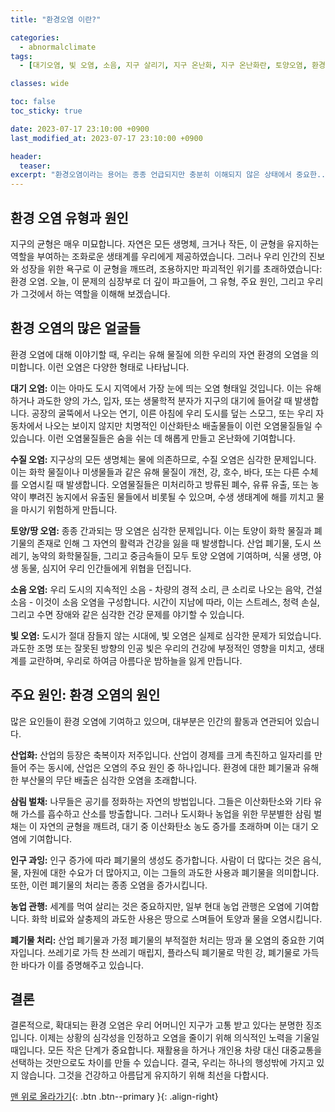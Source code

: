 ```yaml
---
title: "환경오염 이란?"

categories:
  - abnormalclimate
tags:
  - [대기오염, 빛 오염, 소음, 지구 살리기, 지구 온난화, 지구 온난화란, 토양오염, 환경오염, 환경오염 원인, 환경오염이란]

classes: wide

toc: false
toc_sticky: true

date: 2023-07-17 23:10:00 +0900
last_modified_at: 2023-07-17 23:10:00 +0900

header:
  teaser:
excerpt: "환경오염이라는 용어는 종종 언급되지만 충분히 이해되지 않은 상태에서 중요한...."
---
```


## 환경 오염 유형과 원인

지구의 균형은 매우 미묘합니다. 자연은 모든 생명체, 크거나 작든, 이 균형을 유지하는 역할을 부여하는 조화로운 생태계를 우리에게 제공하였습니다. 그러나 우리 인간의 진보와 성장을 위한 욕구로 이 균형을 깨뜨려, 조용하지만 파괴적인 위기를 초래하였습니다: 환경 오염. 오늘, 이 문제의 심장부로 더 깊이 파고들어, 그 유형, 주요 원인, 그리고 우리가 그것에서 하는 역할을 이해해 보겠습니다.

## 환경 오염의 많은 얼굴들

환경 오염에 대해 이야기할 때, 우리는 유해 물질에 의한 우리의 자연 환경의 오염을 의미합니다. 이런 오염은 다양한 형태로 나타납니다.

**대기 오염:** 이는 아마도 도시 지역에서 가장 눈에 띄는 오염 형태일 것입니다. 이는 유해하거나 과도한 양의 가스, 입자, 또는 생물학적 분자가 지구의 대기에 들어갈 때 발생합니다. 공장의 굴뚝에서 나오는 연기, 이른 아침에 우리 도시를 덮는 스모그, 또는 우리 자동차에서 나오는 보이지 않지만 치명적인 이산화탄소 배출물들이 이런 오염물질들일 수 있습니다. 이런 오염물질들은 숨을 쉬는 데 해롭게 만들고 온난화에 기여합니다.

**수질 오염:** 지구상의 모든 생명체는 물에 의존하므로, 수질 오염은 심각한 문제입니다. 이는 화학 물질이나 미생물들과 같은 유해 물질이 개천, 강, 호수, 바다, 또는 다른 수체를 오염시킬 때 발생합니다. 오염물질들은 미처리하고 방류된 폐수, 유류 유출, 또는 농약이 뿌려진 농지에서 유출된 물들에서 비롯될 수 있으며, 수생 생태계에 해를 끼치고 물을 마시기 위험하게 만듭니다.

**토양/땅 오염:** 종종 간과되는 땅 오염은 심각한 문제입니다. 이는 토양이 화학 물질과 폐기물의 존재로 인해 그 자연의 활력과 건강을 잃을 때 발생합니다. 산업 폐기물, 도시 쓰레기, 농약의 화학물질들, 그리고 중금속들이 모두 토양 오염에 기여하며, 식물 생명, 야생 동물, 심지어 우리 인간들에게 위협을 던집니다.

**소음 오염:** 우리 도시의 지속적인 소음 - 차량의 경적 소리, 큰 소리로 나오는 음악, 건설 소음 - 이것이 소음 오염을 구성합니다. 시간이 지남에 따라, 이는 스트레스, 청력 손실, 그리고 수면 장애와 같은 심각한 건강 문제를 야기할 수 있습니다.

**빛 오염:** 도시가 절대 잠들지 않는 시대에, 빛 오염은 실제로 심각한 문제가 되었습니다. 과도한 조명 또는 잘못된 방향의 인공 빛은 우리의 건강에 부정적인 영향을 미치고, 생태계를 교란하며, 우리로 하여금 아름다운 밤하늘을 잃게 만듭니다.

## 주요 원인: 환경 오염의 원인

많은 요인들이 환경 오염에 기여하고 있으며, 대부분은 인간의 활동과 연관되어 있습니다.

**산업화:** 산업의 등장은 축복이자 저주입니다. 산업이 경제를 크게 촉진하고 일자리를 만들어 주는 동시에, 산업은 오염의 주요 원인 중 하나입니다. 환경에 대한 폐기물과 유해한 부산물의 무단 배출은 심각한 오염을 초래합니다.

**삼림 벌채:** 나무들은 공기를 정화하는 자연의 방법입니다. 그들은 이산화탄소와 기타 유해 가스를 흡수하고 산소를 방출합니다. 그러나 도시화나 농업을 위한 무분별한 삼림 벌채는 이 자연의 균형을 깨트려, 대기 중 이산화탄소 농도 증가를 초래하며 이는 대기 오염에 기여합니다.

**인구 과잉:** 인구 증가에 따라 폐기물의 생성도 증가합니다. 사람이 더 많다는 것은 음식, 물, 자원에 대한 수요가 더 많아지고, 이는 그들의 과도한 사용과 폐기물을 의미합니다. 또한, 이런 폐기물의 처리는 종종 오염을 증가시킵니다.

**농업 관행:** 세계를 먹여 살리는 것은 중요하지만, 일부 현대 농업 관행은 오염에 기여합니다. 화학 비료와 살충제의 과도한 사용은 땅으로 스며들어 토양과 물을 오염시킵니다.

**폐기물 처리:** 산업 폐기물과 가정 폐기물의 부적절한 처리는 땅과 물 오염의 중요한 기여자입니다. 쓰레기로 가득 찬 쓰레기 매립지, 플라스틱 폐기물로 막힌 강, 폐기물로 가득한 바다가 이를 증명해주고 있습니다.


## 결론
결론적으로, 확대되는 환경 오염은 우리 어머니인 지구가 고통 받고 있다는 분명한 징조입니다. 이제는 상황의 심각성을 인정하고 오염을 줄이기 위해 의식적인 노력을 기울일 때입니다. 모든 작은 단계가 중요합니다. 재활용을 하거나 개인용 차량 대신 대중교통을 선택하는 것만으로도 차이를 만들 수 있습니다. 결국, 우리는 하나의 행성밖에 가지고 있지 않습니다. 그것을 건강하고 아름답게 유지하기 위해 최선을 다합시다.

[맨 위로 올라가기](#){: .btn .btn--primary }{: .align-right}